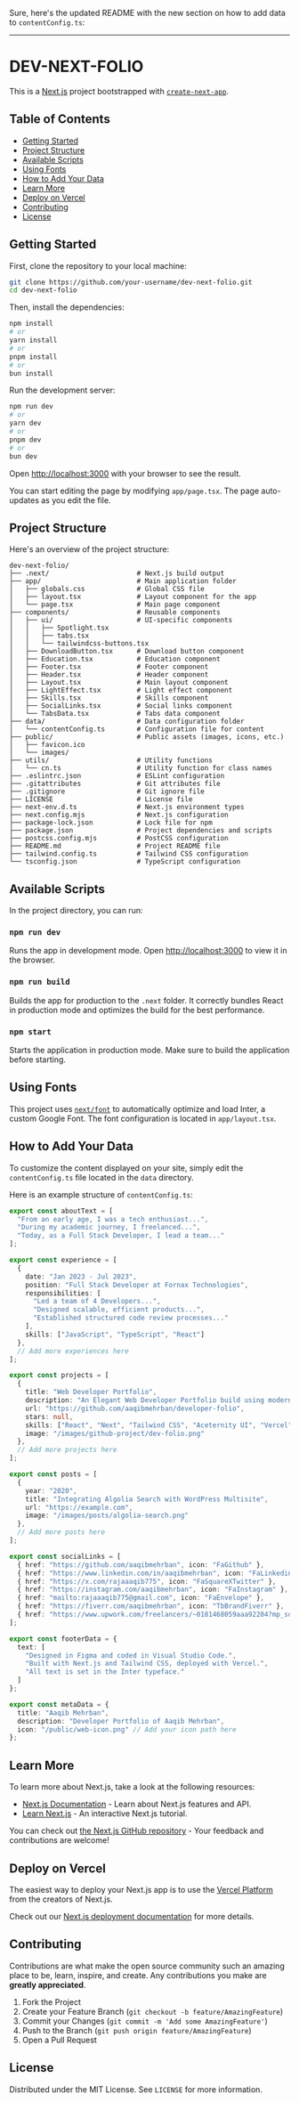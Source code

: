 Sure, here's the updated README with the new section on how to add data to `contentConfig.ts`:

---

# DEV-NEXT-FOLIO

This is a [Next.js](https://nextjs.org/) project bootstrapped with [`create-next-app`](https://github.com/vercel/next.js/tree/canary/packages/create-next-app).

## Table of Contents
- [Getting Started](#getting-started)
- [Project Structure](#project-structure)
- [Available Scripts](#available-scripts)
- [Using Fonts](#using-fonts)
- [How to Add Your Data](#how-to-add-your-data)
- [Learn More](#learn-more)
- [Deploy on Vercel](#deploy-on-vercel)
- [Contributing](#contributing)
- [License](#license)

## Getting Started

First, clone the repository to your local machine:

```bash
git clone https://github.com/your-username/dev-next-folio.git
cd dev-next-folio
```

Then, install the dependencies:

```bash
npm install
# or
yarn install
# or
pnpm install
# or
bun install
```

Run the development server:

```bash
npm run dev
# or
yarn dev
# or
pnpm dev
# or
bun dev
```

Open [http://localhost:3000](http://localhost:3000) with your browser to see the result.

You can start editing the page by modifying `app/page.tsx`. The page auto-updates as you edit the file.

## Project Structure

Here's an overview of the project structure:

```
dev-next-folio/
├── .next/                      # Next.js build output
├── app/                        # Main application folder
│   ├── globals.css             # Global CSS file
│   ├── layout.tsx              # Layout component for the app
│   └── page.tsx                # Main page component
├── components/                 # Reusable components
│   ├── ui/                     # UI-specific components
│   │   ├── Spotlight.tsx
│   │   ├── tabs.tsx
│   │   └── tailwindcss-buttons.tsx
│   ├── DownloadButton.tsx      # Download button component
│   ├── Education.tsx           # Education component
│   ├── Footer.tsx              # Footer component
│   ├── Header.tsx              # Header component
│   ├── Layout.tsx              # Main layout component
│   ├── LightEffect.tsx         # Light effect component
│   ├── Skills.tsx              # Skills component
│   ├── SocialLinks.tsx         # Social links component
│   └── TabsData.tsx            # Tabs data component
├── data/                       # Data configuration folder
│   └── contentConfig.ts        # Configuration file for content
├── public/                     # Public assets (images, icons, etc.)
│   ├── favicon.ico
│   └── images/
├── utils/                      # Utility functions
│   └── cn.ts                   # Utility function for class names
├── .eslintrc.json              # ESLint configuration
├── .gitattributes              # Git attributes file
├── .gitignore                  # Git ignore file
├── LICENSE                     # License file
├── next-env.d.ts               # Next.js environment types
├── next.config.mjs             # Next.js configuration
├── package-lock.json           # Lock file for npm
├── package.json                # Project dependencies and scripts
├── postcss.config.mjs          # PostCSS configuration
├── README.md                   # Project README file
├── tailwind.config.ts          # Tailwind CSS configuration
└── tsconfig.json               # TypeScript configuration
```

## Available Scripts

In the project directory, you can run:

### `npm run dev`
Runs the app in development mode.
Open [http://localhost:3000](http://localhost:3000) to view it in the browser.

### `npm run build`
Builds the app for production to the `.next` folder.
It correctly bundles React in production mode and optimizes the build for the best performance.

### `npm start`
Starts the application in production mode. Make sure to build the application before starting.

## Using Fonts

This project uses [`next/font`](https://nextjs.org/docs/basic-features/font-optimization) to automatically optimize and load Inter, a custom Google Font. The font configuration is located in `app/layout.tsx`.

## How to Add Your Data

To customize the content displayed on your site, simply edit the `contentConfig.ts` file located in the `data` directory.

Here is an example structure of `contentConfig.ts`:

```typescript
export const aboutText = [
  "From an early age, I was a tech enthusiast...",
  "During my academic journey, I freelanced...",
  "Today, as a Full Stack Developer, I lead a team..."
];

export const experience = [
  {
    date: "Jan 2023 - Jul 2023",
    position: "Full Stack Developer at Fornax Technologies",
    responsibilities: [
      "Led a team of 4 Developers...",
      "Designed scalable, efficient products...",
      "Established structured code review processes..."
    ],
    skills: ["JavaScript", "TypeScript", "React"]
  },
  // Add more experiences here
];

export const projects = [
  {
    title: "Web Developer Portfolio",
    description: "An Elegant Web Developer Portfolio build using modern tech...",
    url: "https://github.com/aaqibmehrban/developer-folio",
    stars: null,
    skills: ["React", "Next", "Tailwind CSS", "Aceternity UI", "Vercel"],
    image: "/images/github-project/dev-folio.png"
  },
  // Add more projects here
];

export const posts = [
  {
    year: "2020",
    title: "Integrating Algolia Search with WordPress Multisite",
    url: "https://example.com",
    image: "/images/posts/algolia-search.png"
  },
  // Add more posts here
];

export const socialLinks = [
  { href: "https://github.com/aaqibmehrban", icon: "FaGithub" },
  { href: "https://www.linkedin.com/in/aaqibmehrban", icon: "FaLinkedin" },
  { href: "https://x.com/rajaaaqib775", icon: "FaSquareXTwitter" },
  { href: "https://instagram.com/aaqibmehrban", icon: "FaInstagram" },
  { href: "mailto:rajaaaqib775@gmail.com", icon: "FaEnvelope" },
  { href: "https://fiverr.com/aaqibmehrban", icon: "TbBrandFiverr" },
  { href: "https://www.upwork.com/freelancers/~0181468059aaa92204?mp_source=share", icon: "FaSquareUpwork" }
];

export const footerData = {
  text: [
    "Designed in Figma and coded in Visual Studio Code.",
    "Built with Next.js and Tailwind CSS, deployed with Vercel.",
    "All text is set in the Inter typeface."
  ]
};

export const metaData = {
  title: "Aaqib Mehrban",
  description: "Developer Portfolio of Aaqib Mehrban",
  icon: "/public/web-icon.png" // Add your icon path here
};
```

## Learn More

To learn more about Next.js, take a look at the following resources:

- [Next.js Documentation](https://nextjs.org/docs) - Learn about Next.js features and API.
- [Learn Next.js](https://nextjs.org/learn) - An interactive Next.js tutorial.

You can check out [the Next.js GitHub repository](https://github.com/vercel/next.js/) - Your feedback and contributions are welcome!

## Deploy on Vercel

The easiest way to deploy your Next.js app is to use the [Vercel Platform](https://vercel.com/new?utm_medium=default-template&filter=next.js&utm_source=create-next-app&utm_campaign=create-next-app-readme) from the creators of Next.js.

Check out our [Next.js deployment documentation](https://nextjs.org/docs/deployment) for more details.

## Contributing

Contributions are what make the open source community such an amazing place to be, learn, inspire, and create. Any contributions you make are **greatly appreciated**.

1. Fork the Project
2. Create your Feature Branch (`git checkout -b feature/AmazingFeature`)
3. Commit your Changes (`git commit -m 'Add some AmazingFeature'`)
4. Push to the Branch (`git push origin feature/AmazingFeature`)
5. Open a Pull Request

## License

Distributed under the MIT License. See `LICENSE` for more information.
